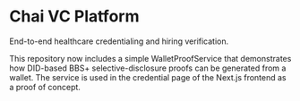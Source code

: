 # Chai VC Platform

End-to-end healthcare credentialing and hiring verification.

This repository now includes a simple WalletProofService that demonstrates
how DID-based BBS+ selective-disclosure proofs can be generated from a
wallet. The service is used in the credential page of the Next.js
frontend as a proof of concept.
